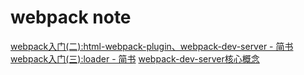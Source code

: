 
# webpack note

[webpack入门(二):html-webpack-plugin、webpack-dev-server - 简书](https://www.jianshu.com/p/33e3752be8e5)  
[webpack入门(三):loader - 简书](https://www.jianshu.com/p/2cb657eb83d6)
[webpack-dev-server核心概念](https://www.jianshu.com/p/e547fb9747e0)  